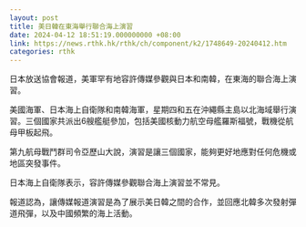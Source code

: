 ```yaml
---
layout: post
title: 美日韓在東海舉行聯合海上演習
date: 2024-04-12 18:51:19.000000000 +08:00
link: https://news.rthk.hk/rthk/ch/component/k2/1748649-20240412.htm
categories: rthk
---
```


日本放送協會報道，美軍罕有地容許傳媒參觀與日本和南韓，在東海的聯合海上演習。

美國海軍、日本海上自衛隊和南韓海軍，星期四和五在沖繩縣主島以北海域舉行演習。三個國家共派出6艘艦艇參加，包括美國核動力航空母艦羅斯福號，戰機從航母甲板起飛。

第九航母戰鬥群司令亞歷山大說，演習是讓三個國家，能夠更好地應對任何危機或地區突發事件。

日本海上自衛隊表示，容許傳媒參觀聯合海上演習並不常見。

報道認為，讓傳媒報道演習是為了展示美日韓之間的合作，並回應北韓多次發射彈道飛彈，以及中國頻繁的海上活動。
